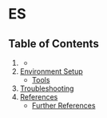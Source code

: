 # ES

## Table of Contents
1. [](doc/)
    * [](doc/)
1. [Environment Setup](doc/setup.md)
    * [Tools](doc/setup.md#tool)
1. [Troubleshooting](doc/troubleshooting.md)
1. [References](doc/references.md)
    * [Further References](doc/references.md#fref)